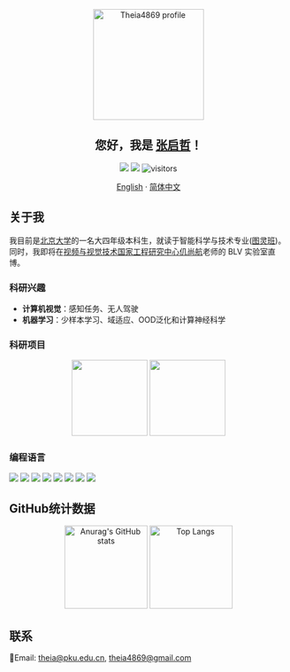 <div align="center">
 <img height="200px" src="https://i.imgur.com/2ZjNUf3.png" align="center" alt="Theia4869 profile" />
 <h2 align="center">您好，我是
  <a href="https://theia4869.github.io/">张启哲</a>！
 </h2>
 <img src="https://img.shields.io/badge/🌕-Theia-yellow">
 <img src="https://img.shields.io/badge/💊-APTX--4869-red">
 <img src="https://visitor-badge.glitch.me/badge?page_id=Theia4869" alt="visitors" /></div>
  <p align="center">
    <a href="/README.md">English</a>
    ·
    <a href="/README_CN.md">简体中文</a>
  </p>
</div>

## 关于我

我目前是[北京大学](https://www.pku.edu.cn/)的一名大四年级本科生，就读于智能科学与技术专业([图灵班](https://cfcs.pku.edu.cn/research/turing_program/introduction1/index.htm))。
同时，我即将在[视频与视觉技术国家工程研究中心](https://idm.pku.edu.cn/)[仉尚航](https://www.shanghangzhang.com/)老师的 BLV 实验室直博。

### 科研兴趣

 - **计算机视觉**：感知任务、无人驾驶
 - **机器学习**：少样本学习、域适应、OOD泛化和计算神经科学

### 科研项目

<div align="center">
<a href="https://github.com/Theia4869/BiCross">
  <img height="137px" src="https://github-readme-stats.vercel.app/api/pin/?username=Theia4869&repo=BiCross&theme=buefy" /></a>
<a href="https://github.com/Theia4869/EMA-and-Ensemble-Lip-Networks">
  <img height="137px" src="https://github-readme-stats.vercel.app/api/pin/?username=Theia4869&repo=EMA-and-Ensemble-Lip-Networks&theme=buefy" /></a>
</div>

### 编程语言

<div >
 <img src="https://img.shields.io/badge/C-00599C?style=for-the-badge&logo=c&logoColor=white">
 <img src="https://img.shields.io/badge/C%2B%2B-00599C?style=for-the-badge&logo=c%2B%2B&logoColor=white">
 <img src="https://img.shields.io/badge/Python-3776AB?style=for-the-badge&logo=python&logoColor=white">
 <img src="https://img.shields.io/badge/Java-ED8B00?style=for-the-badge&logo=java&logoColor=white">
 <img src="https://img.shields.io/badge/JavaScript-F7DF1E?style=for-the-badge&logo=javascript&logoColor=black">
 <img src="https://img.shields.io/badge/C%23-239120?style=for-the-badge&logo=c-sharp&logoColor=white">
 <img src="https://img.shields.io/badge/HTML-239120?style=for-the-badge&logo=html5&logoColor=white">
 <img src="https://img.shields.io/badge/MySQL-00000F?style=for-the-badge&logo=mysql&logoColor=white">
</div>

## GitHub统计数据

<div align="center">
  <img height="150px" src="https://github-readme-stats.vercel.app/api?username=Theia4869&show_icons=true&line_height=21&text_color=000&icon_color=000&bg_color=0,ea6161,ffc64d,fffc4d,52fa5a&theme=graywhite" alt="Anurag's GitHub stats" />
  <img height="150px" src="https://github-readme-stats.vercel.app/api/top-langs/?username=Theia4869&layout=compact&langs_count=6&text_color=000&icon_color=fff&bg_color=0,52fa5a,4dfcff,c64dff&theme=graywhite" alt="Top Langs" />
</div>

## 联系

📧Email: theia@pku.edu.cn, theia4869@gmail.com
